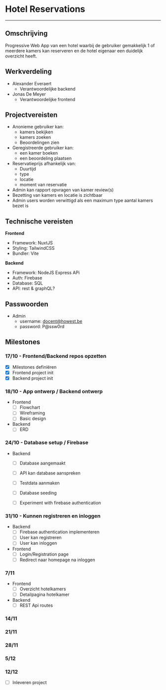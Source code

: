 # Hotel Reservations


---

## Omschrijving

Progressive Web App van een hotel waarbij de gebruiker gemakkelijk 1 of meerdere kamers kan reserveren en de hotel eigenaar een duidelijk overzicht heeft.

## Werkverdeling
* Alexander Everaert
  * Verantwoordelijke backend
* Jonas De Meyer
  * Verantwoordelijke frontend

## Projectvereisten

* Anonieme gebruiker kan:
    * kamers bekijken
    * kamers zoeken
    * Beoordelingen zien
* Geregistreerde gebruiker kan:
    * een kamer boeken
    * een beoordeling plaatsen
* Reservatieprijs afhankelijk van:
    * Duurtijd
    * type
    * locatie
    * moment van reservatie
* Admin kan rapport opvragen van kamer review(s)
* Bezetting van kamers en locatie is zichtbaar
* Admin users worden verwittigd als een maximum type aantal kamers bezet is

## Technische vereisten
**Frontend**
* Framework: NuxtJS
* Styling: TailwindCSS
* Bundler: Vite

**Backend**
* Framework: NodeJS Express APi
* Auth: Firebase
* Database: SQL
* API: rest & graphQL?


## Passwoorden
* Admin
  * username: docent@howest.be
  * password: P@ssw0rd

## Milestones
### 17/10 - Frontend/Backend repos opzetten
- [x] Milestones definiëren
- [x] Frontend project init
- [x] Backend project init

### 18/10 - App ontwerp / Backend ontwerp
* Frontend
    - [ ] Flowchart
    - [ ] Wireframing
    - [ ] Basic design
* Backend
    - [ ] ERD

### 24/10 - Database setup / Firebase
* Backend
    - [ ] Database aangemaakt
    - [ ] API kan database aanspreken
    - [ ] Testdata aanmaken
    - [ ] Database seeding
    - [ ] Experiment with firebase authentication


### 31/10 - Kunnen registreren en inloggen
* Backend
    - [ ] Firebase authentication implementeren
    - [ ] User kan registreren
    - [ ] User kan inloggen
* Frontend
    - [ ] Login/Registration page
    - [ ] Redirect naar homepage na inloggen

### 7/11
* Frontend
    - [ ] Overzicht hotelkamers
    - [ ] Detailpagina hotelkamer
* Backend
    - [ ] REST Api routes

### 14/11
### 21/11
### 28/11
### 5/12

### 12/12
- [ ] Inleveren project